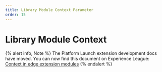 ```yaml
---
title: Library Module Context Parameter
order: 15
---
```


# Library Module Context

{% alert info, Note %}
The Platform Launch extension development docs have moved. You can now find this document on Experience League: [Context in edge extension modules](https://experienceleague.adobe.com/docs/launch/using/extension-dev/modules/edge/context.html)
{% endalert %}